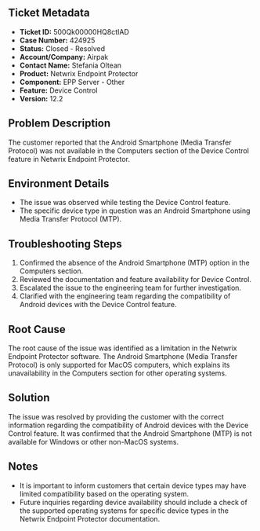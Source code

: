 ## Ticket Metadata
- **Ticket ID:** 500Qk00000HQ8ctIAD
- **Case Number:** 424925
- **Status:** Closed - Resolved
- **Account/Company:** Airpak
- **Contact Name:** Stefania Oltean
- **Product:** Netwrix Endpoint Protector
- **Component:** EPP Server - Other
- **Feature:** Device Control
- **Version:** 12.2

## Problem Description
The customer reported that the Android Smartphone (Media Transfer Protocol) was not available in the Computers section of the Device Control feature in Netwrix Endpoint Protector.

## Environment Details
- The issue was observed while testing the Device Control feature.
- The specific device type in question was an Android Smartphone using Media Transfer Protocol (MTP).

## Troubleshooting Steps
1. Confirmed the absence of the Android Smartphone (MTP) option in the Computers section.
2. Reviewed the documentation and feature availability for Device Control.
3. Escalated the issue to the engineering team for further investigation.
4. Clarified with the engineering team regarding the compatibility of Android devices with the Device Control feature.

## Root Cause
The root cause of the issue was identified as a limitation in the Netwrix Endpoint Protector software. The Android Smartphone (Media Transfer Protocol) is only supported for MacOS computers, which explains its unavailability in the Computers section for other operating systems.

## Solution
The issue was resolved by providing the customer with the correct information regarding the compatibility of Android devices with the Device Control feature. It was confirmed that the Android Smartphone (MTP) is not available for Windows or other non-MacOS systems.

## Notes
- It is important to inform customers that certain device types may have limited compatibility based on the operating system.
- Future inquiries regarding device availability should include a check of the supported operating systems for specific device types in the Netwrix Endpoint Protector documentation.